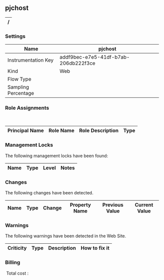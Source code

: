 
## pjchost 


| / |
| --- |


### Settings


| Name | pjchost  |
| --- | --- |
| Instrumentation Key | addf9bec-e7e5-41df-b7ab-206db222f3ce  |
| Kind | Web  |
| Flow Type |   |
| Sampling Percentage |   |


### Role Assignments
 

| Principal Name | Role Name | Role Description | Type |
| --- | --- | --- | --- |

### Management Locks
The following management locks have been found: 

| Name | Type | Level | Notes |
| --- | --- | --- | --- |

### Changes
The following changes have been detected. 

| Name | Type | Change | Property Name | Previous Value | Current Value |
| --- | --- | --- | --- | --- | --- |

### Warnings
The following warnings have been detected in the Web Site. 

| Criticity | Type | Description | How to fix it |
| --- | --- | --- | --- |

### Billing
 Total cost : 
